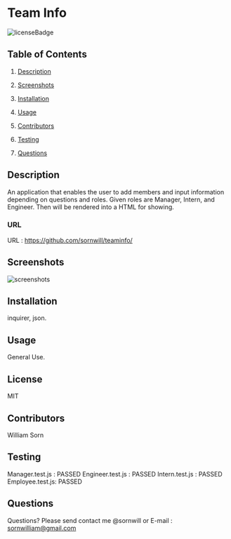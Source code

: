   
# Team Info
![licenseBadge](https://img.shields.io/badge/license-MIT-brightgreen)
## Table of Contents 
1. [Description](#description)

2. [Screenshots](#screenshots)

3. [Installation](#installation)

4. [Usage](#usage)

5. [Contributors](#contributors)

6. [Testing](#testing)

7. [Questions](#questions)

    
## Description 
An application that enables the user to add members and input information depending on questions and roles. Given roles are Manager, Intern, and Engineer. Then will be rendered into a HTML for showing.

### URL
URL : https://github.com/sornwill/teaminfo/

## Screenshots
![screenshots](./assets/img/n/a)
    
## Installation
inquirer, json. 
    
## Usage
General Use. 
    
## License
MIT 
    
## Contributors
William Sorn 
    
## Testing
Manager.test.js : PASSED
Engineer.test.js : PASSED
Intern.test.js : PASSED
Employee.test.js: PASSED  
      
## Questions
Questions? Please send contact me @sornwill or E-mail : sornwilliam@gmail.com
      